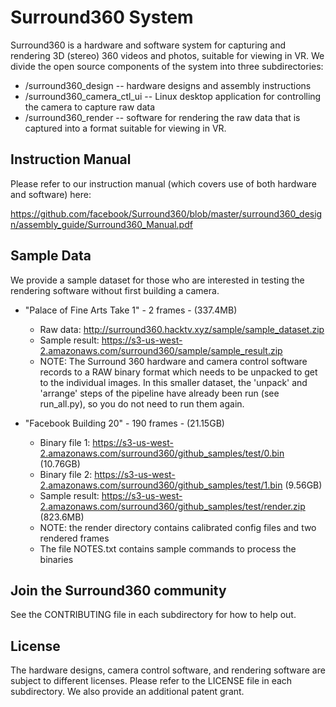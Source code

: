 # Surround360 System

Surround360 is a hardware and software system for capturing and rendering 3D (stereo) 360 videos and photos, suitable for viewing in VR. We divide the open source components of the system into three subdirectories:

* /surround360_design -- hardware designs and assembly instructions
* /surround360_camera_ctl_ui -- Linux desktop application for controlling the camera to capture raw data
* /surround360_render -- software for rendering the raw data that is captured into a format suitable for viewing in VR.

## Instruction Manual ##

Please refer to our instruction manual (which covers use of both hardware and software) here:

https://github.com/facebook/Surround360/blob/master/surround360_design/assembly_guide/Surround360_Manual.pdf

## Sample Data ##

We provide a sample dataset for those who are interested in testing the rendering software without first building a camera.

* "Palace of Fine Arts Take 1" - 2 frames - (337.4MB)
  * Raw data: http://surround360.hacktv.xyz/sample/sample_dataset.zip
  * Sample result: https://s3-us-west-2.amazonaws.com/surround360/sample/sample_result.zip
  * NOTE: The Surround 360 hardware and camera control software records to a RAW binary format which needs to be unpacked to get to the individual images. In this smaller dataset, the 'unpack' and 'arrange' steps of the pipeline have already been run (see run_all.py), so you do not need to run them again.

* "Facebook Building 20" - 190 frames - (21.15GB)
  * Binary file 1: https://s3-us-west-2.amazonaws.com/surround360/github_samples/test/0.bin (10.76GB)
  * Binary file 2: https://s3-us-west-2.amazonaws.com/surround360/github_samples/test/1.bin (9.56GB)
  * Sample result: https://s3-us-west-2.amazonaws.com/surround360/github_samples/test/render.zip (823.6MB)
  * NOTE: the render directory contains calibrated config files and two rendered frames
  * The file NOTES.txt contains sample commands to process the binaries

## Join the Surround360 community

See the CONTRIBUTING file in each subdirectory for how to help out.

## License

The hardware designs, camera control software, and rendering software are subject to different licenses. Please refer to the LICENSE file in each subdirectory. We also provide an additional patent grant.
